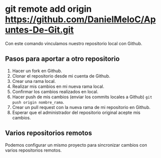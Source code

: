 # git remote add origin https://github.com/DanielMeloC/Apuntes-De-Git.git

Con este comando vinculamos nuestro repositorio local con Github.

## Pasos para aportar a otro repositorio
1. Hacer un fork en Github.
2. Clonar el repositorio desde mi cuenta de Github.
3. Crear una rama local.
4. Realizar mis cambios en mi nueva rama local.
5. Confirmar los cambios realizados en local.
6. Hacer push de mis cambios (enviar los commits locales a Github) `git push origin nombre_rama`.
7. Crear un pull request con la nueva rama de mi repositorio en Github.
8. Esperar que el administrador del repositorio original acepte mis cambios.

## Varios repositorios remotos
Podemos configurar un mismo proyecto para sincronizar cambios con varios repositorios remotos.
